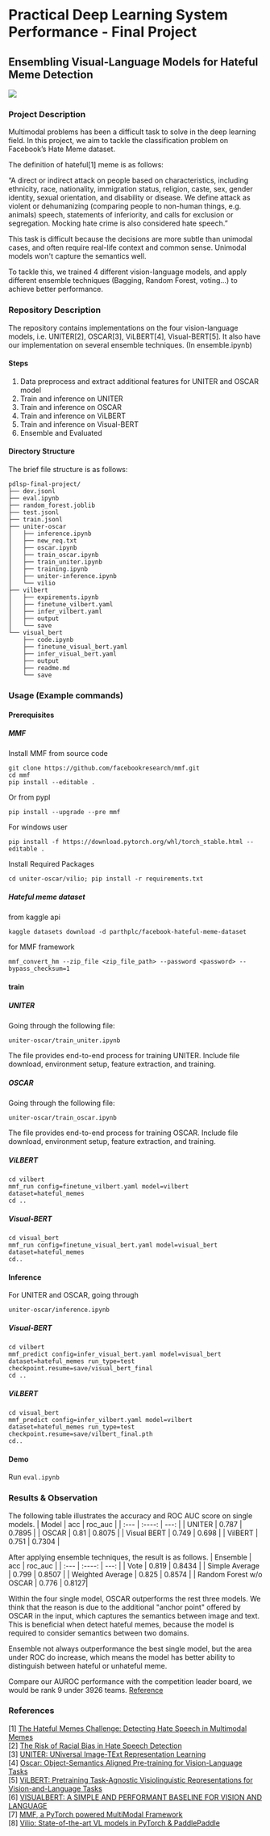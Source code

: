 # Practical Deep Learning System Performance - Final Project
## Ensembling Visual-Language Models for Hateful Meme Detection



![](https://i.imgur.com/xMbCbqS.png)

### Project Description

Multimodal problems has been a difficult task to solve in the deep learning field. In this project, we aim to tackle the classification problem on Facebook’s Hate Meme dataset.

The definition of hateful[1] meme is as follows:

“A direct or indirect attack on people based on characteristics, including ethnicity, race, nationality, immigration status, religion, caste, sex, gender identity, sexual orientation, and disability or disease. We define attack as violent or dehumanizing (comparing people to non-human things, e.g. animals) speech, statements of inferiority, and calls for exclusion or segregation. Mocking hate crime is also considered hate speech.”

This task is difficult because the decisions are more subtle than unimodal cases, and often require real-life context and common sense. Unimodal models won't capture the semantics well.

To tackle this, we trained 4 different vision-language models, and apply different ensemble techniques (Bagging, Random Forest, voting…) to achieve better performance.


### Repository Description

The repository contains implementations on the four vision-language models, i.e. UNITER[2], OSCAR[3], ViLBERT[4], Visual-BERT[5]. It also have our implementation on several ensemble techniques. (In ensemble.ipynb)

#### Steps
1. Data preprocess and extract additional features for UNITER and OSCAR model
2. Train and inference on UNITER
3. Train and inference on OSCAR
4. Train and inference on ViLBERT
5. Train and inference on Visual-BERT
6. Ensemble and Evaluated


#### Directory Structure
The brief file structure is as follows:
```
pdlsp-final-project/
├── dev.jsonl
├── eval.ipynb
├── random_forest.joblib
├── test.jsonl
├── train.jsonl
├── uniter-oscar
│   ├── inference.ipynb
│   ├── new_req.txt
│   ├── oscar.ipynb
│   ├── train_oscar.ipynb
│   ├── train_uniter.ipynb
│   ├── training.ipynb
│   ├── uniter-inference.ipynb
│   └── vilio
├── vilbert
│   ├── expirements.ipynb
│   ├── finetune_vilbert.yaml
│   ├── infer_vilbert.yaml
│   ├── output
│   └── save
└── visual_bert
    ├── code.ipynb
    ├── finetune_visual_bert.yaml
    ├── infer_visual_bert.yaml
    ├── output
    ├── readme.md
    └── save
```


### Usage (Example commands)

#### Prerequisites


##### MMF
Install MMF from source code
```
git clone https://github.com/facebookresearch/mmf.git
cd mmf
pip install --editable .
```

Or from pypl
```
pip install --upgrade --pre mmf
```

For windows user
```
pip install -f https://download.pytorch.org/whl/torch_stable.html --editable .
```

Install Required Packages
```
cd uniter-oscar/vilio; pip install -r requirements.txt
```

##### Hateful meme dataset

from kaggle api
```
kaggle datasets download -d parthplc/facebook-hateful-meme-dataset
```

for MMF framework
```
mmf_convert_hm --zip_file <zip_file_path> --password <password> --bypass_checksum=1
```


#### train

##### UNITER
Going through the following file:
```
uniter-oscar/train_uniter.ipynb
```
The file provides end-to-end process for training UNITER. Include file download, environment setup,  feature extraction, and training.

##### OSCAR
Going through the following file:
```
uniter-oscar/train_oscar.ipynb
```
The file provides end-to-end process for training OSCAR. Include file download, environment setup,  feature extraction, and training.



##### ViLBERT
```
cd vilbert
mmf_run config=finetune_vilbert.yaml model=vilbert dataset=hateful_memes
cd ..
```

##### Visual-BERT
```
cd visual_bert
mmf_run config=finetune_visual_bert.yaml model=visual_bert dataset=hateful_memes
cd..
```
 

#### Inference

For UNITER and OSCAR, going through
```
uniter-oscar/inference.ipynb
```


##### Visual-BERT
```
cd vilbert
mmf_predict config=infer_visual_bert.yaml model=visual_bert dataset=hateful_memes run_type=test checkpoint.resume=save/visual_bert_final
cd ..
```
##### ViLBERT
```
cd visual_bert
mmf_predict config=infer_vilbert.yaml model=vilbert dataset=hateful_memes run_type=test checkpoint.resume=save/vilbert_final.pth
cd..
```


#### Demo

Run `eval.ipynb`

### Results & Observation
The following table illustrates the accuracy and ROC AUC score on single models.
| Model      | acc | roc_auc     |
| :---        |    :----:   |          ---: |
| UNITER      | 0.787       | 0.7895   |
| OSCAR   | 0.81        | 0.8075      |
| Visual BERT   | 0.749        | 0.698     |
| VilBERT   | 0.751       | 0.7304      |

After applying ensemble techniques, the result is as follows.
| Ensemble      | acc | roc_auc     |
| :---        |    :----:   |          ---: |
| Vote      | 0.819       | 0.8434  |
| Simple Average  |    0.799    |   0.8507   |
| Weighted Average  |   0.825     | 0.8574  |
| Random Forest  w/o OSCAR  |    0.776   | 0.8127|


Within the four single model, OSCAR outperforms the rest three models. We think that the reason is due to the additional "anchor point" offered by OSCAR in the input, which captures the semantics between image and text. This is beneficial when detect hateful memes, because the model is required to consider semantics between two domains.

Ensemble not always outperformance the best single model, but the area under ROC do increase, which means the model has better ability to distinguish between hateful or unhateful meme.

Compare our AUROC performance with the competition leader board, we would be rank 9 under 3926 teams. [Reference](https://www.drivendata.org/competitions/64/hateful-memes/leaderboard/)


### References
[1] [The Hateful Memes Challenge: Detecting Hate Speech in Multimodal Memes](https://arxiv.org/pdf/2005.04790.pdf)    
[2] [The Risk of Racial Bias in Hate Speech Detection](https://aclanthology.org/P19-1163/)    
[3] [UNITER: UNiversal Image-TExt Representation Learning](https://arxiv.org/abs/1909.11740)    
[4] [Oscar: Object-Semantics Aligned Pre-training for Vision-Language Tasks](https://arxiv.org/pdf/2004.06165.pdf)    
[5] [ViLBERT: Pretraining Task-Agnostic Visiolinguistic Representations for Vision-and-Language Tasks](https://arxiv.org/pdf/1908.02265.pdf)    
[6] [VISUALBERT: A SIMPLE AND PERFORMANT BASELINE FOR VISION AND LANGUAGE](https://arxiv.org/pdf/1908.03557.pdf)    
[7] [MMF, a PyTorch powered MultiModal Framework](https://mmf.sh/)    
[8] [Vilio: State-of-the-art VL models in PyTorch & PaddlePaddle](https://github.com/Muennighoff/vilio)    
